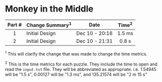 # Monkey in the Middle

| Part # | Change Summary<sup>1</sup>        | Date           | Time<sup>2</sup> |
| :----: | :-------------------------------- | :------------: | :--------------: |
| 1      | Initial Design                    | Dec 10 - 20:16 | 1.5 ms           |
| 2      | Initial Design                    | Dec 10 - 21:31 | 0.8 s            |

<sup>1</sup> This will clarify the change that was made to change the time metrics.

<sup>2</sup> This is the time metrics for each puzzle. They include the time to open and read the `input.txt` file. They will be abbreviated as appropriate. i.e. 1.54945 will be "1.5 s", 0.00127 will be "1.3 ms", and 135.21574 will be "2 m 15 s"